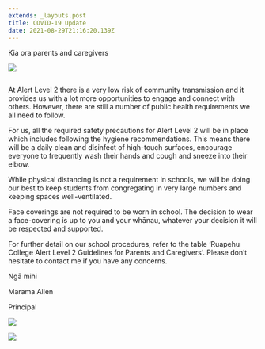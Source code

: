 ```yaml
---
extends: _layouts.post
title: COVID-19 Update
date: 2021-08-29T21:16:20.139Z
---
```

Kia ora parents and caregivers

![](https://res.cloudinary.com/ruapehu-college/image/upload/v1634522157/Parent_Letter_181021_cyzyp0.jpg)

![]()

At Alert Level 2 there is a very low risk of community transmission and it provides us with a lot more opportunities to engage and connect with others. However, there are still a number of public health requirements we all need to follow. 

For us, all the required safety precautions for Alert Level 2 will be in place which includes following the hygiene recommendations. This means there will be a daily clean and disinfect of high-touch surfaces, encourage everyone to frequently wash their hands and cough and sneeze into their elbow.

While physical distancing is not a requirement in schools, we will be doing our best to keep students from congregating in very large numbers and keeping spaces well-ventilated.

Face coverings are not required to be worn in school. The decision to wear a face-covering is up to you and your whānau, whatever your decision it will be respected and supported.

For further detail on our school procedures, refer to the table ‘Ruapehu College Alert Level 2 Guidelines for Parents and Caregivers’. Please don’t hesitate to contact me if you have any concerns.

Ngā mihi

Marama Allen

Principal

![](https://res.cloudinary.com/ruapehu-college/image/upload/v1631056363/RC_COVID-19_Level_2_2021_Page_1_nwxssc.jpg)

![](https://res.cloudinary.com/ruapehu-college/image/upload/v1631056361/RC_COVID-19_Level_2_2021_Page_2_eeky2h.jpg)
